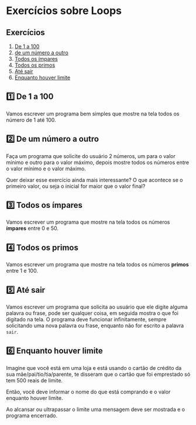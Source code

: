 # Exercícios sobre Loops

## Exercícios
1. [De 1 a 100](#1️⃣-de-1-a-100)
2. [de um número a outro](#2️⃣-de-um-número-a-outro)
3. [Todos os ímpares](#3️⃣-todos-os-ímpares)
4. [Todos os primos](#4️⃣-todos-os-primos)
5. [Até sair](#5️⃣-até-sair)
6. [Enquanto houver limite](#6️⃣-enquanto-houver-limite)

## 1️⃣ De 1 a 100
Vamos escrever um programa bem simples que mostre na tela todos os número de 1 até 100.

## 2️⃣ De um número a outro
Faça um programa que solicite do usuário 2 números, um para o valor mínimo e outro para o valor máximo, depois mostre todos os números entre o valor mínimo e o valor máximo.

Quer deixar esse exercício ainda mais interessante? O que acontece se o primeiro valor, ou seja o inicial for maior que o valor final?

## 3️⃣ Todos os ímpares
Vamos escrever um programa que mostre na tela todos os números **ímpares** entre 0 e 50.

## 4️⃣ Todos os primos
Vamos escrever um programa que mostre na tela todos os números **primos** entre 1 e 100.

## 5️⃣ Até sair
Vamos escrever um programa que solicita ao usuário que ele digite alguma palavra ou frase, pode ser qualquer coisa, em seguida mostra o que foi digitado na tela.
O programa deve funcionar infinitamente, sempre solicitando uma nova palavra ou frase, enquanto não for escrito a palavra `sair`.

## 6️⃣ Enquanto houver limite
Imagine que você está em uma loja e está usando o cartão de crédito da sua mãe/pai/tio/tia/parente, te disseram que o cartão que foi emprestado só tem 500 reais de limite.

Então, você deve informar o nome do que está comprando e o valor enquanto houver limite.

Ao alcansar ou ultrapassar o limite uma mensagem deve ser mostrada e o programa encerrado. 
